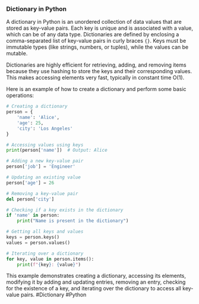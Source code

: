 ### Dictionary in Python

A dictionary in Python is an unordered collection of data values that are stored as key-value pairs. Each key is unique and is associated with a value, which can be of any data type. Dictionaries are defined by enclosing a comma-separated list of key-value pairs in curly braces `{}`. Keys must be immutable types (like strings, numbers, or tuples), while the values can be mutable.

Dictionaries are highly efficient for retrieving, adding, and removing items because they use hashing to store the keys and their corresponding values. This makes accessing elements very fast, typically in constant time O(1).

Here is an example of how to create a dictionary and perform some basic operations:

```python
# Creating a dictionary
person = {
    'name': 'Alice',
    'age': 25,
    'city': 'Los Angeles'
}

# Accessing values using keys
print(person['name'])  # Output: Alice

# Adding a new key-value pair
person['job'] = 'Engineer'

# Updating an existing value
person['age'] = 26

# Removing a key-value pair
del person['city']

# Checking if a key exists in the dictionary
if 'name' in person:
    print("Name is present in the dictionary")

# Getting all keys and values
keys = person.keys()
values = person.values()

# Iterating over a dictionary
for key, value in person.items():
    print(f"{key}: {value}")
```

This example demonstrates creating a dictionary, accessing its elements, modifying it by adding and updating entries, removing an entry, checking for the existence of a key, and iterating over the dictionary to access all key-value pairs. #Dictionary #Python